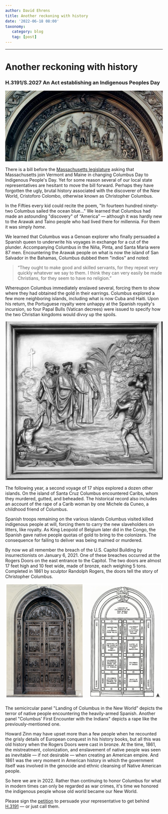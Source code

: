 ```yaml
---
author: David Ehrens
title: Another reckoning with history
date: '2022-06-18 08:00'
taxonomy:
   category: blog
   tag: [post]
---
```

---
 
# Another reckoning with history

### H.3191/S.2027 An Act establishing an Indigenous Peoples Day

![](top.jpg)

There is a bill before the [Massachusetts legislature](https://malegislature.gov/Bills/192/H3191) asking that Massachusetts join Vermont and Maine in changing Columbus Day to Indigenous People's Day. Yet for some reason several of our local state representatives are hesitant to move the bill forward. Perhaps they have forgotten the ugly, brutal history associated with the discoverer of the New World, Cristoforo Colombo, otherwise known as Christopher Columbus.

In the Fifties every kid could recite the poem, "In fourteen hundred ninety-two Columbus sailed the ocean blue..." We learned that Columbus had made an astounding "discovery" of “America” — although it was hardly new to the Arawak and Taino people who had lived there for millennia. For them it was simply *home*.

We learned that Columbus was a Genoan explorer who finally persuaded a Spanish queen to underwrite his voyages in exchange for a cut of the plunder. Accompanying Columbus in the Niña, Pinta, and Santa Maria were 87 men. Encountering the Arawak people on what is now the island of San Salvador in the Bahamas, Columbus dubbed them "indios" and noted:

> “They ought to make good and skilled servants, for they repeat very quickly whatever we say to them. I think they can very easily be made Christians, for they seem to have no religion.”

Whereupon Columbus immediately enslaved several, forcing them to show where they had obtained the gold in their earrings. Columbus explored a few more neighboring islands, including what is now Cuba and Haiti. Upon his return, the Portuguese royalty were unhappy at the Spanish royalty's incursion, so four Papal Bulls (Vatican decrees) were issued to specify how the two Christian kingdoms would divvy up the spoils.

![](rape.jpg)

The following year, a second voyage of 17 ships explored a dozen other islands. On the island of Santa Cruz Columbus encountered Caribs, whom they murdered, gutted, and beheaded. The historical record also includes an account of the rape of a Carib woman by one Michele da Cuneo, a childhood friend of Columbus.

Spanish troops remaining on the various islands Columbus visited killed indigenous people at will, forcing them to carry the new slaveholders on litters, like royalty. As King Leopold of Belgium later did in the Congo, the Spanish gave native people quotas of gold to bring to the colonizers. The consequence for failing to deliver was being maimed or murdered.

By now we all remember the breach of the U.S. Capitol Building by insurrectionists on January 6, 2021. One of these breaches occurred at the Rogers Doors on the east entrance to the Capitol. The two doors are almost 17 feet high and 10 feet wide, made of bronze, each weighing 5 tons. Completed in 1861 by sculptor Randolph Rogers, the doors tell the story of Christopher Columbus.

![](doors.png)

The semicircular panel "Landing of Columbus in the New World" depicts the terror of native people encountering the heavily-armed Spanish. Another panel "Columbus' First Encounter with the Indians" depicts a rape like the previously-mentioned one.

Howard Zinn may have upset more than a few people when he recounted the grisly details of European conquest in his history books, but all this was old history when the Rogers Doors were cast in bronze. At the time, 1861, the mistreatment, colonization, and enslavement of native people was seen as inevitable — if not desirable — when creating an American empire. And 1861 was the very moment in American history in which the government itself was involved in the genocide and ethnic cleansing of Native American people.

So here we are in 2022. Rather than continuing to honor Columbus for what in modern times can only be regarded as war crimes, it's time we honored the indigenous people whose old world became our New World.

Please sign the [petition](https://actionnetwork.org/letters/we-need-your-help-to-get-an-indigenous-peoples-day-bill-passed-in-massachusetts-urge-the-ma-joint-committee-on-state-administration-regulatory-oversight-to-move-this-important-bill-out-of-committee-h3191s2027-an-act-establishing-an-indigenou?source=direct_link&) to persuade your representative to get behind [H.3191](https://malegislature.gov/Bills/192/H3191) — or just call them.
